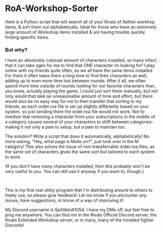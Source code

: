 # RoA-Workshop-Sorter
<p>Here is a Python script that will search all of your Rivals of Aether workhop items, & sort them out alphabetically. Ideal for those who have an extremely large amount of Workshop items installed & are having trouble quickly finding specific items.</p>

### But why?
<p>I have an absolutely colossal amount of characters installed, so many infact, that it can take ages for me to find that ONE character im looking for! I play online with my friends quite often, so we all have the same items installed. For them it often takes them a long time to find their characters as well, adding up to even more time lost between rounds. After it all, we often spend more time outside of rounds looking for our favorite characters than, you know, actually playing the game.
I could just sort them manually, but not only would that take an unreasonable amount of time and effort, but there would also be no easy way for me to then transfer that sorting to my friends, as each order.roa file is set up slightly differently based on your system, so just sending them the order.roa file would not work. Not to mention that removing a character from your subscriptions in the middle of a category causes several of your characters to shift between categories- making it not only a pain to setup, but a pain to maintain too.</p>

<p>The solution? Write a script that does it automatically, alphabetically! No more asking, "Hey, what page is Mollo on?", just look over in the M category! This also solves the issue of non-transferrable order.roa files, as the same set of characters gives the same sort but tailored to each system to work.</p>

<p>(If you don't have many characters installed, then this probably won't be very useful to you. You can still use it anyway if you want to, though.)</p>

<br>

<p>This is my first real utility program that I'm distributing around to others to freely use, so please give feedback! Let me know if you encounter any issues, have suggestions, or know of a way of improving it!</p>
<p>My Discord username is Splittikin#1054. I have my DMs off, but feel free to ping me anywhere. You can find me in the Rivals Official Discord server, the Rivals Extended Workshop server, or in many, many of the modded fighter Discords!</p>
